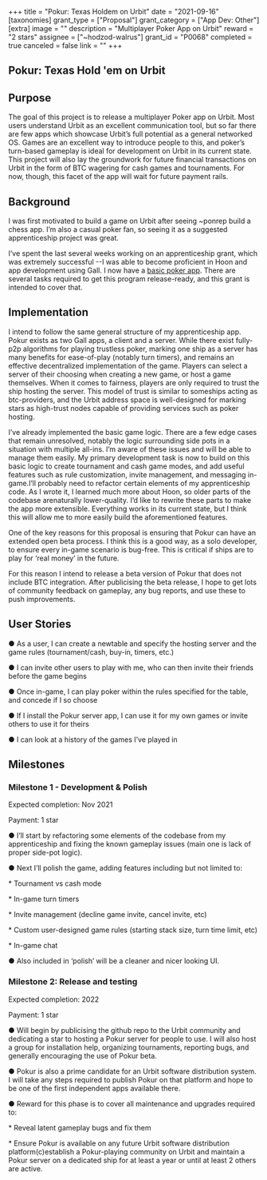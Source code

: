 +++
title = "Pokur: Texas Holdem on Urbit"
date = "2021-09-16"
[taxonomies]
grant_type = ["Proposal"]
grant_category = ["App Dev: Other"]
[extra]
image = ""
description = "Multiplayer Poker App on Urbit"
reward = "2 stars"
assignee = ["~hodzod-walrus"]
grant_id = "P0068"
completed = true
canceled = false
link = ""
+++

## Pokur: Texas Hold 'em on Urbit

## Purpose

The goal of this project is to release a multiplayer Poker app on Urbit. Most users understand Urbit as an excellent communication tool, but so far there are few apps which showcase Urbit’s full potential as a general networked OS. Games are an excellent way to introduce people to this, and poker’s turn-based gameplay is ideal for development on Urbit in its current state. This project will also lay the groundwork for future financial transactions on Urbit in the form of BTC wagering for cash games and tournaments. For now, though, this facet of the app will wait for future payment rails.

## Background

I was first motivated to build a game on Urbit after seeing ~ponrep build a chess app. I’m also a casual poker fan, so seeing it as a suggested apprenticeship project was great.

I’ve spent the last several weeks working on an apprenticeship grant, which was extremely successful --I was able to become proficient in Hoon and app development using Gall. I now have a [basic poker app](https://github.com/benmcc100/pokur). There are several tasks required to get this program release-ready, and this grant is intended to cover that.

## Implementation

I intend to follow the same general structure of my apprenticeship app. Pokur exists as two Gall apps, a client and a server. While there exist fully-p2p algorithms for playing trustless poker, marking one ship as a server has many benefits for ease-of-play (notably turn timers), and remains an effective decentralized implementation of the game. Players can select a server of their choosing when creating a new game, or host a game themselves. When it comes to fairness, players are only required to trust the ship hosting the server. This model of trust is similar to someships acting as btc-providers, and the Urbit address space is well-designed for marking stars as high-trust nodes capable of providing services such as poker hosting.

I’ve already implemented the basic game logic. There are a few edge cases that remain unresolved, notably the logic surrounding side pots in a situation with multiple all-ins. I’m aware of these issues and will be able to manage them easily. My primary development task is now to build on this basic logic to create tournament and cash game modes, and add useful features such as rule customization, invite management, and messaging in-game.I’ll probably need to refactor certain elements of my apprenticeship code. As I wrote it, I learned much more about Hoon, so older parts of the codebase arenaturally lower-quality. I’d like to rewrite these parts to make the app more extensible. Everything works in its current state, but I think this will allow me to more easily build the aforementioned features.

One of the key reasons for this proposal is ensuring that Pokur can have an extended open beta process. I think this is a good way, as a solo developer, to ensure every in-game scenario is bug-free. This is critical if ships are to play for ‘real money’ in the future.

For this reason I intend to release a beta version of Pokur that does not include BTC integration. After publicising the beta release, I hope to get lots of community feedback on gameplay, any bug reports, and use these to push improvements.

## User Stories

● As a user, I can create a newtable and specify the hosting server and the game rules (tournament/cash, buy-in, timers, etc.)

● I can invite other users to play with me, who can then invite their friends before the game begins

● Once in-game, I can play poker within the rules specified for the table, and concede if I so choose

● If I install the Pokur server app, I can use it for my own games or invite others to use it for theirs

● I can look at a history of the games I’ve played in

## Milestones

### Milestone 1 - Development & Polish

Expected completion: Nov 2021

Payment: 1 star

● I’ll start by refactoring some elements of the codebase from my apprenticeship and fixing the known gameplay issues (main one is lack of proper side-pot logic).

● Next I’ll polish the game, adding features including but not limited to:

\* Tournament vs cash mode

\* In-game turn timers

\* Invite management (decline game invite, cancel invite, etc)

\* Custom user-designed game rules (starting stack size, turn time limit, etc)

\* In-game chat

● Also included in ‘polish’ will be a cleaner and nicer looking UI.

### Milestone 2: Release and testing

Expected completion: 2022

Payment: 1 star

● Will begin by publicising the github repo to the Urbit community and dedicating a star to hosting a Pokur server for people to use. I will also host a group for installation help, organizing tournaments, reporting bugs, and generally encouraging the use of Pokur beta.

● Pokur is also a prime candidate for an Urbit software distribution system. I will take any steps required to publish Pokur on that platform and hope to be one of the first independent apps available there.

● Reward for this phase is to cover all maintenance and upgrades required to:

\* Reveal latent gameplay bugs and fix them

\* Ensure Pokur is available on any future Urbit software distribution platform(c)establish a Pokur-playing community on Urbit and maintain a Pokur server on a dedicated ship for at least a year or until at least 2 others are active.
